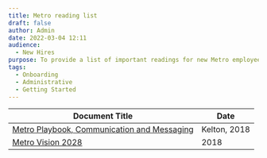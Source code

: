 ```yaml
---
title: Metro reading list
draft: false
author: Admin
date: 2022-03-04 12:11
audience:
  - New Hires
purpose: To provide a list of important readings for new Metro employees.
tags:
  - Onboarding
  - Administrative
  - Getting Started
---
```


|Document Title|Date|
|--------------|----|
|[Metro Playbook, Communication and Messaging](../media/LA-Metro-Playbook-032218.PDF)|Kelton, 2018|
|[Metro Vision 2028](../media/Metro_Vision2028_Plan_2018_English.pdf)|2018|